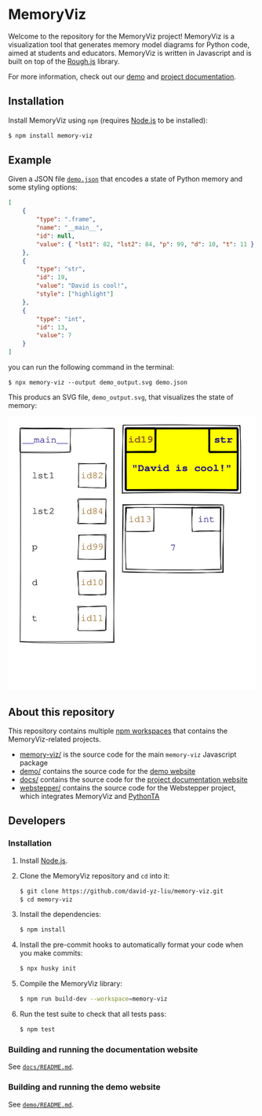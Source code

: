 # MemoryViz

Welcome to the repository for the MemoryViz project!
MemoryViz is a visualization tool that generates memory model diagrams for Python code, aimed at students and educators.
MemoryViz is written in Javascript and is built on top of the [Rough.js](https://roughjs.com/) library.

For more information, check out our [demo](https://www.cs.toronto.edu/~david/memory-viz/demo/) and [project documentation](https://www.cs.toronto.edu/~david/memory-viz/).

## Installation

Install MemoryViz using `npm` (requires [Node.js](https://nodejs.org/en) to be installed):

```bash
$ npm install memory-viz
```

## Example

Given a JSON file [`demo.json`](examples/memory-viz-cli/demo.json) that encodes a state of Python memory and some styling options:

```json
[
    {
        "type": ".frame",
        "name": "__main__",
        "id": null,
        "value": { "lst1": 82, "lst2": 84, "p": 99, "d": 10, "t": 11 }
    },
    {
        "type": "str",
        "id": 19,
        "value": "David is cool!",
        "style": ["highlight"]
    },
    {
        "type": "int",
        "id": 13,
        "value": 7
    }
]
```

you can run the following command in the terminal:

```console
$ npx memory-viz --output demo_output.svg demo.json
```

This producs an SVG file, `demo_output.svg`, that visualizes the state of memory:

![Sample usage svg output](examples/memory-viz-cli/demo_output.svg)

## About this repository

This repository contains multiple [npm workspaces](https://docs.npmjs.com/cli/v7/using-npm/workspaces) that contains the MemoryViz-related projects.

- [memory-viz/](memory-viz/) is the source code for the main `memory-viz` Javascript package
- [demo/](demo/) contains the source code for the [demo website](https://www.cs.toronto.edu/~david/memory-viz/demo/)
- [docs/](docs/) contains the source code for the [project documentation website](https://www.cs.toronto.edu/~david/memory-viz/)
- [webstepper/](webstepper/) contains the source code for the Webstepper project, which integrates MemoryViz and [PythonTA](https://www.cs.toronto.edu/~david/pyta/)

## Developers

### Installation

1. Install [Node.js](https://nodejs.org/en/).
2. Clone the MemoryViz repository and `cd` into it:

    ```bash
    $ git clone https://github.com/david-yz-liu/memory-viz.git
    $ cd memory-viz
    ```

3. Install the dependencies:

    ```bash
    $ npm install
    ```

4. Install the pre-commit hooks to automatically format your code when you make commits:

    ```bash
    $ npx husky init
    ```

5. Compile the MemoryViz library:

    ```bash
    $ npm run build-dev --workspace=memory-viz
    ```

6. Run the test suite to check that all tests pass:

    ```bash
    $ npm test
    ```

### Building and running the documentation website

See [`docs/README.md`](docs/README.md).

### Building and running the demo website

See [`demo/README.md`](demo/README.md).
